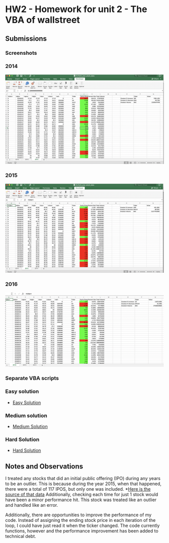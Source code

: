 # HW2 - Homework for unit 2 - The VBA of wallstreet

## Submissions

### Screenshots

### 2014
![2014](./HW2_RPS_2014_Screenshot.png)

### 2015
![2015](./HW2_RPS_2015_Screenshot.png)

### 2016
![2016](./HW2_RPS_2016_Screenshot.png)

### Separate VBA scripts

### Easy solution
* [Easy Solution](./RPS_HW2_Easy_Solition.vbs)

### Medium solution
* [Medium Solution](./RPS_HW2_Medium_Solition.vbs)

### Hard Solution
* [Hard Solution](./RPS_HW2_Hard_Solition.vbs)

## Notes and Observations

I treated any stocks that did an initial public offering (IPO) during 
any years to be an outlier. This is because during the year 2015, when 
that happened, there were a total of 117 IPOS, but only one was included. 
*[Here is the source of that data](https://site.warrington.ufl.edu/ritter/files/2016/03/Initial-Public-Offerings-Updated-Statistics-2016-03-08.pdf)
Additionally, checking each time for just 1 stock would have been a 
minor performance hit. This stock was treated like an outlier and 
handled like an error.

Additionally, there are opportunities to improve the performance of my code. 
Instead of assigning the ending stock price in each iteration of the loop, 
I could have just read it when the ticker changed. The code currently 
functions, however and the performance improvement has been added to technical debt.

